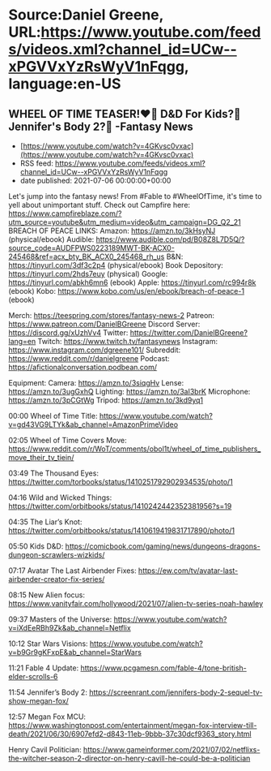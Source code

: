 # Source:Daniel Greene, URL:https://www.youtube.com/feeds/videos.xml?channel_id=UCw--xPGVVxYzRsWyV1nFqgg, language:en-US

## WHEEL OF TIME TEASER!❤️‍🔥 D&D For Kids?🎲 Jennifer's Body 2?💌 -Fantasy News
 - [https://www.youtube.com/watch?v=4GKvsc0vxac](https://www.youtube.com/watch?v=4GKvsc0vxac)
 - RSS feed: https://www.youtube.com/feeds/videos.xml?channel_id=UCw--xPGVVxYzRsWyV1nFqgg
 - date published: 2021-07-06 00:00:00+00:00

Let's jump into the fantasy news! From #Fable to #WheelOfTime, it's time to yell about unimportant stuff. 
Check out Campfire here: https://www.campfireblaze.com/?utm_source=youtube&utm_medium=video&utm_campaign=DG_Q2_21  
BREACH OF PEACE LINKS: 
Amazon: https://amzn.to/3kHsyNJ (physical/ebook)
Audible: https://www.audible.com/pd/B08Z8L7D5Q/?source_code=AUDFPWS0223189MWT-BK-ACX0-245468&ref=acx_bty_BK_ACX0_245468_rh_us
B&N: https://tinyurl.com/3df3c2p4 (physical/ebook)
Book Depository: https://tinyurl.com/2hds7euy (physical)
Google: https://tinyurl.com/abkh6mn6 (ebook)
Apple: https://tinyurl.com/rc994r8k (ebook)
Kobo: https://www.kobo.com/us/en/ebook/breach-of-peace-1 (ebook)

Merch: https://teespring.com/stores/fantasy-news-2
Patreon: https://www.patreon.com/DanielBGreene
Discord Server: https://discord.gg/xUzhVv4
Twitter: https://twitter.com/DanielBGreene?lang=en
Twitch: https://www.twitch.tv/fantasynews
Instagram: https://www.instagram.com/dgreene101/
Subreddit: https://www.reddit.com/r/danielgreene 
Podcast: https://afictionalconversation.podbean.com/

Equipment: 
Camera: https://amzn.to/3siqgHv 
Lense: https://amzn.to/3ugGxhQ 
Lighting: https://amzn.to/3aI3brK 
Microphone: https://amzn.to/3pCGtWg 
Tripod: https://amzn.to/3kd9yq1 

00:00 Wheel of Time Title: https://www.youtube.com/watch?v=gd43VG9LTYk&ab_channel=AmazonPrimeVideo 

02:05 Wheel of Time Covers Move: https://www.reddit.com/r/WoT/comments/obol1t/wheel_of_time_publishers_move_their_tv_tiein/ 

03:49 The Thousand Eyes: https://twitter.com/torbooks/status/1410251792902934535/photo/1 

04:16 Wild and Wicked Things: https://twitter.com/orbitbooks/status/1410242442352381956?s=19 

04:35 The Liar’s Knot: https://twitter.com/orbitbooks/status/1410619419831717890/photo/1 

05:50 Kids D&D: https://comicbook.com/gaming/news/dungeons-dragons-dungeon-scrawlers-wizkids/ 

07:17 Avatar The Last Airbender Fixes: https://ew.com/tv/avatar-last-airbender-creator-fix-series/ 

08:15 New Alien focus: https://www.vanityfair.com/hollywood/2021/07/alien-tv-series-noah-hawley 

09:37 Masters of the Universe: https://www.youtube.com/watch?v=iXdEeRBh9Zk&ab_channel=Netflix 

10:12 Star Wars Visions: https://www.youtube.com/watch?v=b9Gr9gKFxpE&ab_channel=StarWars 

11:21 Fable 4 Update: https://www.pcgamesn.com/fable-4/tone-british-elder-scrolls-6 

11:54 Jennifer’s Body 2: https://screenrant.com/jennifers-body-2-sequel-tv-show-megan-fox/ 

12:57 Megan Fox MCU: https://www.washingtonpost.com/entertainment/megan-fox-interview-till-death/2021/06/30/6907efd2-d843-11eb-9bbb-37c30dcf9363_story.html

Henry Cavil Politician: https://www.gameinformer.com/2021/07/02/netflixs-the-witcher-season-2-director-on-henry-cavill-he-could-be-a-politician

